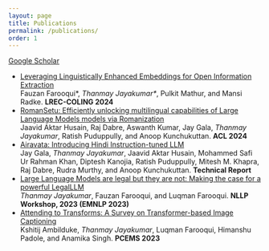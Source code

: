 ```yaml
---
layout: page
title: Publications
permalink: /publications/
order: 1
---
```


[Google Scholar](https://scholar.google.com/citations?hl=en&user=Wttw55EAAAAJ)

* [Leveraging Linguistically Enhanced Embeddings for Open Information Extraction](https://aclanthology.org/2024.lrec-main.906/)  
Fauzan Farooqui*, <i>Thanmay Jayakumar*</i>, Pulkit Mathur, and Mansi Radke.
**LREC-COLING 2024**
* [RomanSetu: Efficiently unlocking multilingual capabilities of Large Language Models models via Romanization](https://arxiv.org/abs/2401.14280)  
Jaavid Aktar Husain, Raj Dabre, Aswanth Kumar, Jay Gala, <i>Thanmay Jayakumar</i>, Ratish Puduppully, and Anoop Kunchukuttan.
**ACL 2024**
* [Airavata: Introducing Hindi Instruction-tuned LLM](https://arxiv.org/abs/2401.15006)  
Jay Gala, <i>Thanmay Jayakumar</i>, Jaavid Aktar Husain, Mohammed Safi Ur Rahman Khan, Diptesh Kanojia, Ratish Puduppully, Mitesh M. Khapra, Raj Dabre, Rudra Murthy, and Anoop Kunchukuttan.
**Technical Report**
* [Large Language Models are legal but they are not: Making the case for a powerful LegalLLM](https://arxiv.org/abs/2311.08890)  
<i>Thanmay Jayakumar</i>, Fauzan Farooqui, and Luqman Farooqui.
**NLLP Workshop, 2023 (EMNLP 2023)**
* [Attending to Transforms: A Survey on Transformer-based Image Captioning](https://ieeexplore.ieee.org/abstract/document/10136098)  
Kshitij Ambilduke, <i>Thanmay Jayakumar</i>, Luqman Farooqui, Himanshu Padole, and Anamika Singh.
**PCEMS 2023**

